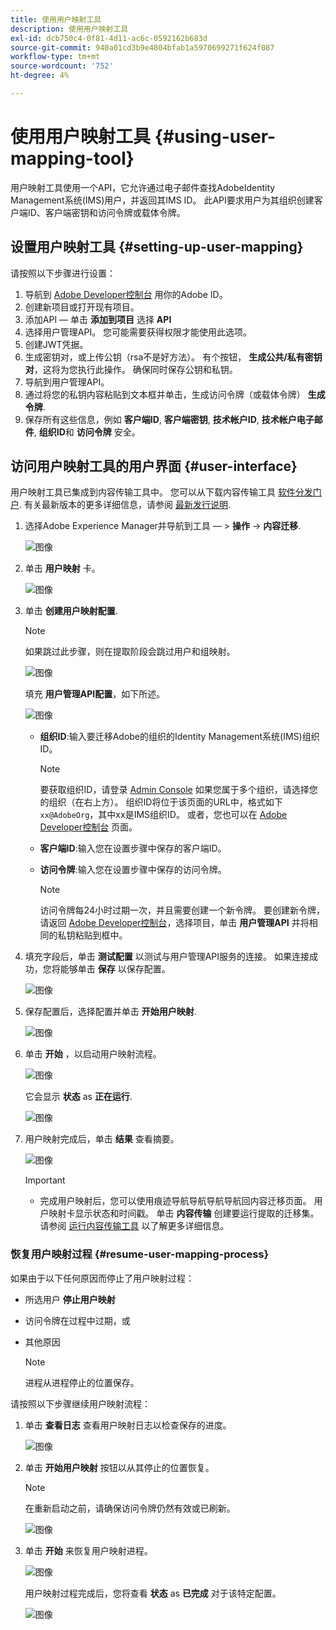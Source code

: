 ```yaml
---
title: 使用用户映射工具
description: 使用用户映射工具
exl-id: dcb750c4-0f81-4d11-ac6c-0592162b683d
source-git-commit: 940a01cd3b9e4804bfab1a5970699271f624f087
workflow-type: tm+mt
source-wordcount: '752'
ht-degree: 4%

---
```


# 使用用户映射工具 {#using-user-mapping-tool}

用户映射工具使用一个API，它允许通过电子邮件查找AdobeIdentity Management系统(IMS)用户，并返回其IMS ID。 此API要求用户为其组织创建客户端ID、客户端密钥和访问令牌或载体令牌。

## 设置用户映射工具 {#setting-up-user-mapping}

请按照以下步骤进行设置：

1. 导航到 [Adobe Developer控制台](https://console.adobe.io) 用你的Adobe ID。
1. 创建新项目或打开现有项目。
1. 添加API — 单击 **添加到项目** 选择 **API**
1. 选择用户管理API。  您可能需要获得权限才能使用此选项。
1. 创建JWT凭据。
1. 生成密钥对，或上传公钥（rsa不是好方法）。  有个按钮， **生成公共/私有密钥对**，这将为您执行此操作。  确保同时保存公钥和私钥。
1. 导航到用户管理API。
1. 通过将您的私钥内容粘贴到文本框并单击，生成访问令牌（或载体令牌） **生成令牌**.
1. 保存所有这些信息，例如 **客户端ID**, **客户端密钥**, **技术帐户ID**, **技术帐户电子邮件**, **组织ID**&#x200B;和 **访问令牌** 安全。

## 访问用户映射工具的用户界面 {#user-interface}

用户映射工具已集成到内容传输工具中。 您可以从下载内容传输工具 [软件分发门户](https://experience.adobe.com/#/downloads/content/software-distribution/en/aemcloud.html). 有关最新版本的更多详细信息，请参阅 [最新发行说明](/help/release-notes/release-notes-cloud/release-notes-current.md).

1. 选择Adobe Experience Manager并导航到工具 — > **操作** -> **内容迁移**.

   ![图像](/help/journey-migration/content-transfer-tool/assets-user-mapping/user-mapping-access1.png)

1. 单击 **用户映射** 卡。

   ![图像](/help/journey-migration/content-transfer-tool/assets-user-mapping/user-mapping-access2.png)

1. 单击 **创建用户映射配置**.

   >[!NOTE]
   >如果跳过此步骤，则在提取阶段会跳过用户和组映射。

   ![图像](/help/journey-migration/content-transfer-tool/assets-user-mapping/user-mapping-access5.png)

   填充 **用户管理API配置**，如下所述。

   ![图像](/help/journey-migration/content-transfer-tool/assets-user-mapping/user-mapping-access3.png)


   * **组织ID**:输入要迁移Adobe的组织的Identity Management系统(IMS)组织ID。

      >[!NOTE]
      >要获取组织ID，请登录 [Admin Console](https://adminconsole.adobe.com/) 如果您属于多个组织，请选择您的组织（在右上方）。 组织ID将位于该页面的URL中，格式如下 `xx@AdobeOrg`，其中xx是IMS组织ID。  或者，您也可以在 [Adobe Developer控制台](https://console.adobe.io) 页面。

   * **客户端ID**:输入您在设置步骤中保存的客户端ID。

   * **访问令牌**:输入您在设置步骤中保存的访问令牌。

      >[!NOTE]
      >访问令牌每24小时过期一次，并且需要创建一个新令牌。 要创建新令牌，请返回 [Adobe Developer控制台](https://console.adobe.io)，选择项目，单击 **用户管理API** 并将相同的私钥粘贴到框中。

1. 填充字段后，单击 **测试配置** 以测试与用户管理API服务的连接。 如果连接成功，您将能够单击 **保存** 以保存配置。

   ![图像](/help/journey-migration/content-transfer-tool/assets-user-mapping/user-mapping-access4.png)

1. 保存配置后，选择配置并单击 **开始用户映射**.

   ![图像](/help/journey-migration/content-transfer-tool/assets-user-mapping/user-mapping-landing4.png)

1. 单击 **开始** ，以启动用户映射流程。

   ![图像](/help/journey-migration/content-transfer-tool/assets-user-mapping/resume-user-mapping3.png)

   它会显示 **状态** as **正在运行**.

   ![图像](/help/journey-migration/content-transfer-tool/assets-user-mapping/user-mapping-start1.png)


1. 用户映射完成后，单击 **结果** 查看摘要。

   ![图像](/help/journey-migration/content-transfer-tool/assets-user-mapping/user-mapping-landing5.png)

   >[!IMPORTANT]
   >* 完成用户映射后，您可以使用痕迹导航导航导航导航回内容迁移页面。 用户映射卡显示状态和时间戳。 单击 **内容传输** 创建要运行提取的迁移集。 请参阅 [运行内容传输工具](https://experienceleague.adobe.com/docs/experience-manager-cloud-service/moving/cloud-migration/content-transfer-tool/using-content-transfer-tool.html?lang=en#running-tool) 以了解更多详细信息。


### 恢复用户映射过程 {#resume-user-mapping-process}

如果由于以下任何原因而停止了用户映射过程：

* 所选用户 **停止用户映射**
* 访问令牌在过程中过期，或
* 其他原因

   >[!NOTE]
   >进程从进程停止的位置保存。

请按照以下步骤继续用户映射流程：

1. 单击 **查看日志** 查看用户映射日志以检查保存的进度。

   ![图像](/help/journey-migration/content-transfer-tool/assets-user-mapping/resume-user-mapping1.png)

1. 单击 **开始用户映射** 按钮以从其停止的位置恢复。

   >[!NOTE]
   >在重新启动之前，请确保访问令牌仍然有效或已刷新。

   ![图像](/help/journey-migration/content-transfer-tool/assets-user-mapping/resume-user-mapping2.png)

1. 单击 **开始** 来恢复用户映射进程。

   ![图像](/help/journey-migration/content-transfer-tool/assets-user-mapping/resume-user-mapping3.png)

   用户映射过程完成后，您将查看 **状态** as **已完成** 对于该特定配置。

   ![图像](/help/journey-migration/content-transfer-tool/assets-user-mapping/resume-user-mapping4.png)
